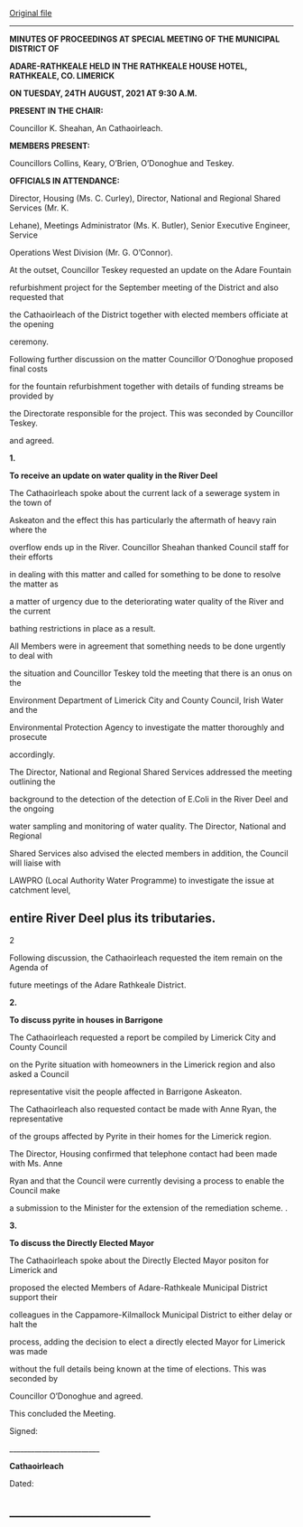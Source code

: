 [Original file](https://www.limerick.ie/sites/default/files/media/documents/2021-09/01-b-minutes-of-special-meeting-24th-august-2021.pdf)

---
**MINUTES OF PROCEEDINGS AT SPECIAL MEETING OF THE MUNICIPAL DISTRICT OF**

**ADARE-RATHKEALE HELD IN THE RATHKEALE HOUSE HOTEL, RATHKEALE, CO. LIMERICK**

**ON TUESDAY, 24TH** **AUGUST, 2021 AT 9:30 A.M.**

**PRESENT IN THE CHAIR:**

Councillor K. Sheahan, An Cathaoirleach.

**MEMBERS PRESENT:**

Councillors Collins, Keary, O’Brien, O’Donoghue and Teskey.

**OFFICIALS IN ATTENDANCE:**

Director, Housing (Ms. C. Curley), Director, National and Regional Shared Services (Mr. K.

Lehane), Meetings Administrator (Ms. K. Butler), Senior Executive Engineer, Service

Operations West Division (Mr. G. O’Connor).

At the outset, Councillor Teskey requested an update on the Adare Fountain

refurbishment project for the September meeting of the District and also requested that

the Cathaoirleach of the District together with elected members officiate at the opening

ceremony.

Following further discussion on the matter Councillor O’Donoghue proposed final costs

for the fountain refurbishment together with details of funding streams be provided by

the Directorate responsible for the project. This was seconded by Councillor Teskey.

and agreed.

**1.**

**To receive an update on water quality in the River Deel**

The Cathaoirleach spoke about the current lack of a sewerage system in the town of

Askeaton and the effect this has particularly the aftermath of heavy rain where the

overflow ends up in the River. Councillor Sheahan thanked Council staff for their efforts

in dealing with this matter and called for something to be done to resolve the matter as

a matter of urgency due to the deteriorating water quality of the River and the current

bathing restrictions in place as a result.

All Members were in agreement that something needs to be done urgently to deal with

the situation and Councillor Teskey told the meeting that there is an onus on the

Environment Department of Limerick City and County Council, Irish Water and the

Environmental Protection Agency to investigate the matter thoroughly and prosecute

accordingly.

The Director, National and Regional Shared Services addressed the meeting outlining the

background to the detection of the detection of E.Coli in the River Deel and the ongoing

water sampling and monitoring of water quality. The Director, National and Regional

Shared Services also advised the elected members in addition, the Council will liaise with

LAWPRO (Local Authority Water Programme) to investigate the issue at catchment level,

entire River Deel plus its tributaries.
---
2

Following discussion, the Cathaoirleach requested the item remain on the Agenda of

future meetings of the Adare Rathkeale District.

**2.**

**To discuss pyrite in houses in Barrigone**

The Cathaoirleach requested a report be compiled by Limerick City and County Council

on the Pyrite situation with homeowners in the Limerick region and also asked a Council

representative visit the people affected in Barrigone Askeaton.

The Cathaoirleach also requested contact be made with Anne Ryan, the representative

of the groups affected by Pyrite in their homes for the Limerick region.

The Director, Housing confirmed that telephone contact had been made with Ms. Anne

Ryan and that the Council were currently devising a process to enable the Council make

a submission to the Minister for the extension of the remediation scheme. .

**3.**

**To discuss the Directly Elected Mayor**

The Cathaoirleach spoke about the Directly Elected Mayor positon for Limerick and

proposed the elected Members of Adare-Rathkeale Municipal District support their

colleagues in the Cappamore-Kilmallock Municipal District to either delay or halt the

process, adding the decision to elect a directly elected Mayor for Limerick was made

without the full details being known at the time of elections. This was seconded by

Councillor O’Donoghue and agreed.

This concluded the Meeting.

Signed:

\_\_\_\_\_\_\_\_\_\_\_\_\_\_\_\_\_\_\_\_\_\_\_\_\_

**Cathaoirleach**

Dated:

\_\_\_\_\_\_\_\_\_\_\_\_\_\_\_\_\_\_\_\_\_\_\_\_\_
---
